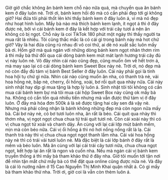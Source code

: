 Giờ giờ chắc không ăn bánh kem chỗ nào nữa quá, mà chuyển qua ăn bánh kem ở đây luôn nè. Trời ơi, bánh kem hồi đó mà có cần phải đẹp tới gì không giờ? Hai đứa tôi phải thốt lên khi thấy bánh kem ở đây luôn á, vì mà nó đẹp như hoạt hình luôn. Mấy bà nào mà thích bánh kem lạnh, ít ngọt á thì ở đây được nè, bởi vì cái bánh kem ở đây là kết hợp với trái cây tươi á nên ăn không có bị ngọt. Chỗ này là coi TikTok 180 phút một ngày thì thấy người ta mua rất là nhiều. Tôi cũng thắc mắc là có cái gì trong bánh này mà hot chứ giờ? Vậy là hai đứa cũng rủ nhau đi vô coi thử, ai dè nó xuất sắc luôn mấy bà ơi. Hổm giờ mà quá ngán với những dòng bánh kem ngọt nhân thơm rim á thì mấy bà thử đổi qua cái dòng bánh kem mút mát lạnh hương trái cây đủ vị này luôn nè. Vô đây nhìn cái nào cũng đẹp, cũng muốn ôm về hết trơn á, mà may sao lại có cái dòng bánh kem Sweet Box này nè. Trời ơi, nó đẹp mà nó còn đầy đủ tám vị bánh Best Seller ở đây luôn. Cái này phải gọi là tinh hoa hội tụ chứ gì nữa. Nhìn cái nào cũng muốn ăn nha, có thanh trà nè, vải hoa hồng nè, bắp nè, cherry, ổi hồng, xoài, bơ rồi quít qua nhày nữa. Cái này sinh nhật hay dịp gì mua tặng là hợp lý luôn á. Sinh nhật tôi tôi không có cần mua cái bánh kem bự mà tôi mua cái hộp Sweet Box này cũng ok mấy bà ha. Không có cần tốn quá nhiều tiền nhưng mà vẫn được thử tám vị ở đây luôn. Ở đây mà hóa đơn 500k á là sẽ được tặng hai cây sen đá vậy nè. Nhưng mà phải công nhận là bánh không những đẹp mà còn ngon nữa mấy bà. Cái bơ này nè, có bơ tươi luôn nha, ăn rất là béo. Cái quít qua nhày thì thơm nha, vị ngọt ngọt chua chua từ trái quít tươi nè. Còn cái xoài này thì có vị chua ngọt từ xoài và chanh dây. Ăn cùng với lại cái lớp mút bánh mềm, mịn mà còn béo nữa. Cái vị ổi hồng á thì nó hơi nồng nồng rất là lạ. Cái thanh trà này thì vị chua chua ngọt ngọt thanh lắm nha. Cái vải hoa hồng này nè thì có trái vải tươi luôn nè. Mà đặc biệt là cái lớp bánh ở đây rất là mềm và béo luôn. Mà ăn cùng với lại cái trái cây tươi nữa, chua chua ngọt ngọt, kết hợp lại ăn rất là ngon và cuốn nha. Nếu mà ngán cái vị bánh kem truyền thống á thì mấy bà tham khảo thử ở đây nha. Giờ tôi muốn tới tận nơi để nhìn tận mắt chứ mấy bà có thể đặt qua online cũng được nữa nè. Và đây là cái lò nướng nằm ở 15 Cao Nguyễn Thị Minh Khai quận nhất á. Có gì mấy bà tham khảo thử nha. Trời ơi, giờ coi là vẫn còn thèm luôn á.